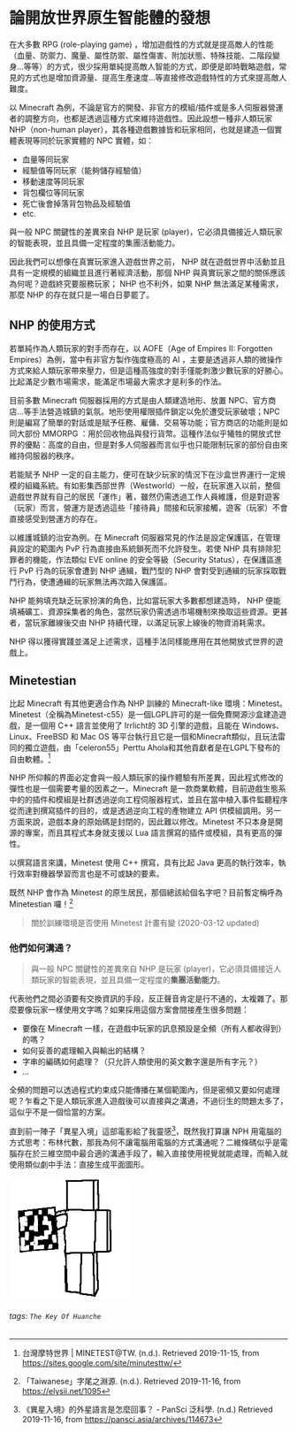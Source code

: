 # 論開放世界原生智能體的發想 

在大多數 RPG (role-playing game) ，增加遊戲性的方式就是提高敵人的性能（血量、防禦力、魔量、屬性防禦、屬性傷害、附加狀態、特殊技能、二階段變身...等等）的方式，很少採用單純提高敵人智能的方式，即便是即時戰略遊戲，常見的方式也是增加資源量、提高生產速度...等直接修改遊戲特性的方式來提高敵人難度。

以 Minecraft 為例，不論是官方的開發、非官方的模組/插件或是多人伺服器營運者的調整方向，也都是透過這種方式來維持遊戲性。因此設想一種非人類玩家 NHP（non-human player），其各種遊戲數據皆和玩家相同，也就是建造一個實體表現等同於玩家實體的 NPC 實體，如：

* 血量等同玩家
* 經驗值等同玩家（能夠儲存經驗值）
* 移動速度等同玩家
* 背包欄位等同玩家
* 死亡後會掉落背包物品及經驗值
* etc.

與一般 NPC 關鍵性的差異來自 NHP 是玩家 (player)，它必須具備接近人類玩家的智能表現，並且具備一定程度的集團活動能力。

因此我們可以想像在真實玩家進入遊戲世界之前， NHP 就在遊戲世界中活動並且具有一定規模的組織並且進行著經濟活動，那個 NHP 與真實玩家之間的關係應該為何呢？遊戲終究要服務玩家； NHP 也不利外，如果 NHP 無法滿足某種需求，那麼 NHP 的存在就只是一場白日夢罷了。

## NHP 的使用方式

若單純作為人類玩家的對手而存在，以 AOFE（Age of Empires II: Forgotten Empires）為例，當中有非官方製作強度極高的 AI ，主要是透過非人類的微操作方式來給人類玩家帶來壓力，但是這種高強度的對手僅能刺激少數玩家的好勝心。比起滿足少數市場需求，能滿足市場最大需求才是利多的作法。

目前多數 Minecraft 伺服器採用的方式是由人類建造地形、放置 NPC、官方商店...等手法營造城鎮的氣氛。地形使用權限插件鎖定以免於遭受玩家破壞；NPC 則是編寫了簡單的對話或是賦予任務、雇傭、交易等功能；官方商店的功能則是如同大部份 MMORPG ：用於回收物品與發行貨幣。這種作法似乎犧牲的開放式世界的優點：高度的自由，但是對多人伺服器而言似乎也只能限制玩家的部份自由來維持伺服器的秩序。

若能賦予 NHP 一定的自主能力，便可在缺少玩家的情況下在沙盒世界運行一定規模的組織系統。有如影集西部世界（Westworld）一般，在玩家進入以前，整個遊戲世界就有自己的居民「運作」著，雖然仍需透過工作人員維護，但是對遊客（玩家）而言，營運方是透過這些「接待員」間接和玩家接觸，遊客（玩家）不會直接感受到營運方的存在。

以維護城鎮的治安為例。在 Minecraft 伺服器常見的作法是設定保護區，在管理員設定的範圍內 PvP 行為直接由系統鎖死而不允許發生。若使 NHP 具有排除犯罪者的機能，作法類似 EVE online 的安全等級（Security Status），在保護區進行 PvP 行為的玩家會遭到 NHP 通緝，戰鬥型的 NHP 會對受到通緝的玩家採取戰鬥行為，使遭通緝的玩家無法再次踏入保護區。

NHP 能夠填充缺乏玩家扮演的角色，比如當玩家大多數都想建造時， NHP 便能填補礦工、資源採集者的角色，當然玩家仍需透過市場機制來換取這些資源。更甚者，當玩家離線後交由 NHP 持續代理，以滿足玩家上線後的物資消耗需求。

NHP 得以獲得實踐並滿足上述需求，這種手法同樣能應用在其他開放式世界的遊戲上。

## Minetestian

比起 Minecraft 有其他更適合作為 NHP 訓練的 Minecraft-like 環境：Minetest。Minetest（全稱為Minetest-c55）是一個LGPL許可的是一個免費開源沙盒建造遊戲，是一個用 C++ 語言並使用了 Irrlicht的 3D 引擎的遊戲，且能在 Windows、Linux、FreeBSD 和 Mac OS 等平台執行且它是一個和Minecraft類似，且玩法雷同的獨立遊戲，由「celeron55」Perttu Ahola和其他貢獻者是在LGPL下發布的自由軟體。[^minetest]

NHP 所仰賴的界面必定會與一般人類玩家的操作體驗有所差異，因此程式修改的彈性也是一個需要考量的因素之一。Minecraft 是一款商業軟體，目前遊戲生態系中的的插件和模組是社群透過逆向工程伺服器程式，並且在當中植入事件監聽程序從而達到撰寫插件的目的，或是透過逆向工程的產物建立 API 供模組調用。另一方面來說，遊戲本身的原始碼是封閉的，因此難以修改。Minetest 不只本身是開源的專案，而且其程式本身就支援以 Lua  語言撰寫的插件或模組，具有更高的彈性。

以撰寫語言來講，Minetest 使用 C++ 撰寫，具有比起 Java 更高的執行效率，執行效率對機器學習而言也是不可或缺的要素。

既然 NHP 會作為 Minetest 的原生居民，那個總該給個名字吧？目前暫定稱呼為 Minetestian 囉！[^字尾]

> 關於訓練環境是否使用 Minetest 計畫有變 (2020-03-12 updated)

### 他們如何溝通？

> 與一般 NPC 關鍵性的差異來自 NHP 是玩家 (player)，它必須具備接近人類玩家的智能表現，並且具備一定程度的**集團活動能力**。

代表他們之間必須要有交換資訊的手段，反正聲音肯定是行不通的，太複雜了。那麼要像玩家一樣使用文字嗎？如果採用這個方案會間接產生很多問題：

- 要像在 Minecraft 一樣，在遊戲中玩家的訊息預設是全頻（所有人都收得到）的嗎？
- 如何妥善的處理輸入與輸出的結構？
- 字串的編碼如何處理？（只允許人類使用的英文數字還是所有字元？）
- ...

全頻的問題可以透過程式約束成只能傳播在某個範圍內，但是密頻又要如何處理呢？乍看之下是人類玩家進入遊戲後可以直接與之溝通，不過衍生的問題太多了，這似乎不是一個恰當的方案。

直到前一陣子「異星入境」這部電影給了我靈感[^異星入境]，既然我打算讓 NPH 用電腦的方式思考：布林代數，那我為何不讓電腦用電腦的方式溝通呢？二維條碼似乎是電腦存在於三維空間中最合適的溝通手段了，輸入直接使用視覺就能處理，而輸入就使用類似劇中手法：直接生成平面圖形。

![](./img/735b456a05310148c7c023e4e6db1ab9_barcode_language.png)


[^minetest]:  台灣摩特世界 | MINETEST@TW. (n.d.). Retrieved 2019-11-15, from  https://sites.google.com/site/minutesttw/
[^字尾]: 「Taiwanese」字尾之淵源. (n.d.). Retrieved 2019-11-16, from https://elysii.net/1095
[^異星入境]: 《異星入境》的外星語言是怎麼回事？ - PanSci 泛科學. (n.d.) Retrieved 2019-11-16, from https://pansci.asia/archives/114673

###### tags: `The Key Of Huanche`